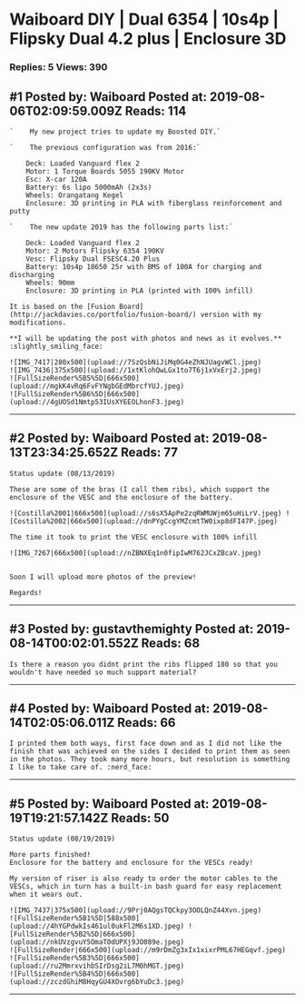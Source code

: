 # Waiboard DIY &#124; Dual 6354 &#124; 10s4p &#124; Flipsky Dual 4.2 plus &#124; Enclosure 3D

### Replies: 5 Views: 390

## \#1 Posted by: Waiboard Posted at: 2019-08-06T02:09:59.009Z Reads: 114

```
`    My new project tries to update my Boosted DIY.`

`    The previous configuration was from 2016:`

    Deck: Loaded Vanguard flex 2
    Motor: 1 Torque Boards 5055 190KV Motor
    Esc: X-car 120A
    Battery: 6s lipo 5000mAh (2x3s)
    Wheels: Orangatang Kegel
    Enclosure: 3D printing in PLA with fiberglass reinforcement and putty

`    The new update 2019 has the following parts list:`

    Deck: Loaded Vanguard flex 2
    Motor: 2 Motors Flipsky 6354 190KV
    Vesc: Flipsky Dual FSESC4.20 Plus
    Battery: 10s4p 18650 25r with BMS of 100A for charging and discharging
    Wheels: 90mm
    Enclosure: 3D printing in PLA (printed with 100% infill)

It is based on the [Fusion Board](http://jackdavies.co/portfolio/fusion-board/) version with my modifications.

**I will be updating the post with photos and news as it evolves.** :slightly_smiling_face:

![IMG_7417|280x500](upload://7SzQsbNiJiMq0G4eZhNJUagvWCl.jpeg) 
![IMG_7436|375x500](upload://1xtKlohQwLGx1to7T6j1xVxErj2.jpeg) 
![FullSizeRender%5B5%5D|666x500](upload://mgkK4vRq6FvFYNgbGEdMbrcfYUJ.jpeg) 
![FullSizeRender%5B6%5D|666x500](upload://4gUOSd1Nmtp53IUsXYEEOLhonF3.jpeg)
```

---
## \#2 Posted by: Waiboard Posted at: 2019-08-13T23:34:25.652Z Reads: 77

```
Status update (08/13/2019)

These are some of the bras (I call them ribs), which support the enclosure of the VESC and the enclosure of the battery.

![Costilla%2001|666x500](upload://s6sX5ApPe2zqRWMUWjm65uHiLrV.jpeg) ![Costilla%2002|666x500](upload://dnPYgCcgYMZcmtTW0ixp8dFI47P.jpeg) 

The time it took to print the VESC enclosure with 100% infill

![IMG_7267|666x500](upload://nZBNXEq1n0fipIwM762JCxZBcaV.jpeg) 


Soon I will upload more photos of the preview!

Regards!
```

---
## \#3 Posted by: gustavthemighty Posted at: 2019-08-14T00:02:01.552Z Reads: 68

```
Is there a reason you didnt print the ribs flipped 180 so that you wouldn't have needed so much support material?
```

---
## \#4 Posted by: Waiboard Posted at: 2019-08-14T02:05:06.011Z Reads: 66

```
I printed them both ways, first face down and as I did not like the finish that was achieved on the sides I decided to print them as seen in the photos. They took many more hours, but resolution is something I like to take care of. :nerd_face:
```

---
## \#5 Posted by: Waiboard Posted at: 2019-08-19T19:21:57.142Z Reads: 50

```
Status update (08/19/2019)

More parts finished!
Enclosure for the battery and enclosure for the VESCs ready!

My version of riser is also ready to order the motor cables to the VESCs, which in turn has a built-in bash guard for easy replacement when it wears out.

![IMG_7437|375x500](upload://9Prj0AQgsTQCkpy3OOLQnZ44Xvn.jpeg) 
![FullSizeRender%5B1%5D|588x500](upload://4hYGPdwkIs461ul0ukFl2M6s1XD.jpeg) ![FullSizeRender%5B2%5D|666x500](upload://nkUVzgvuY5OmaT0dUPXj9JO089e.jpeg) 
![FullSizeRender|666x500](upload://m9rDmZg3xIx1xixrPML67HEGqvf.jpeg) 
![FullSizeRender%5B3%5D|666x500](upload://ru2MmrxvihbSIrDsg2iL7M0hMGT.jpeg) 
![FullSizeRender%5B4%5D|666x500](upload://zczdGhiM8HqyGU4XOvrg6bYuDc3.jpeg)
```

---
